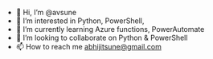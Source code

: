 - 👋 Hi, I’m @avsune
- 👀 I’m interested in Python, PowerShell, 
- 🌱 I’m currently learning Azure functions, PowerAutomate
- 💞️ I’m looking to collaborate on Python & PowerShell
- 📫 How to reach me abhijitsune@gmail.com

<!---
avsune/avsune is a ✨ special ✨ repository because its `README.md` (this file) appears on your GitHub profile.
You can click the Preview link to take a look at your changes.
--->
